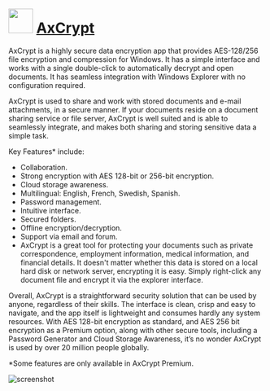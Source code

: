 # <img src="https://cdn.rawgit.com/JourneyOver/chocolatey-packages/cb45c3b13afef4d9f6d7de610a7bf8c30d1c8ff8/icons/axcrypt.png" width="48" height="48"/> [AxCrypt](https://chocolatey.org/packages/axcrypt)

AxCrypt is a highly secure data encryption app that provides AES-128/256 file encryption and compression for Windows. It has a simple interface and works with a single double-click to automatically decrypt and open documents. It has seamless integration with Windows Explorer with no configuration required.

AxCrypt is used to share and work with stored documents and e-mail attachments, in a secure manner. If your documents reside on a document sharing service or file server, AxCrypt is well suited and is able to seamlessly integrate, and makes both sharing and storing sensitive data a simple task.

Key Features* include:

* Collaboration.
* Strong encryption with AES 128-bit or 256-bit encryption.
* Cloud storage awareness.
* Multilingual: English, French, Swedish, Spanish.
* Password management.
* Intuitive interface.
* Secured folders.
* Offline encryption/decryption.
* Support via email and forum.
* AxCrypt is a great tool for protecting your documents such as private correspondence, employment information, medical information, and financial details. It doesn't matter whether this data is stored on a local hard disk or network server, encrypting it is easy. Simply right-click any document file and encrypt it via the explorer interface.

Overall, AxCrypt is a straightforward security solution that can be used by anyone, regardless of their skills. The interface is clean, crisp and easy to navigate, and the app itself is lightweight and consumes hardly any system resources. With AES 128-bit encryption as standard, and AES 256 bit encryption as a Premium option, along with other secure tools, including a Password Generator and Cloud Storage Awareness, it’s no wonder AxCrypt is used by over 20 million people globally.

*Some features are only available in AxCrypt Premium.

![screenshot](http://cdn1.techadvisor.co.uk/cmsdata/downloads/34279/img3File_thumb800.png)